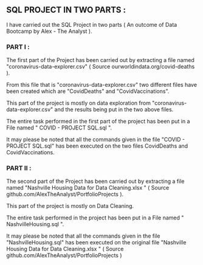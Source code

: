 ## SQL PROJECT IN TWO PARTS : 

I have carried out the SQL Project in two parts ( An outcome of Data Bootcamp by Alex - The Analyst ).

### PART I :

The first part of the Project has been carried out by extracting a file named "coronavirus-data-explorer.csv" ( Source ourworldindata.org/covid-deaths ).

From this file that is "coronavirus-data-explorer.csv" two different files have been created which are "CovidDeaths" and "CovidVaccinations".

This part of the project is mostly on data exploration from "coronavirus-data-explorer.csv" and the results being put in the two above files.

The entire task performed in the first part of the project has been put in a File named " COVID - PROJECT SQL.sql ".

It may please be noted that all the commands given in the file "COVID - PROJECT SQL.sql" has been executed on the two files CovidDeaths and CovidVaccinations.

### PART II :

The second part of the Project has been carried out by extracting a file named "Nashville Housing Data for Data Cleaning.xlsx " ( Source github.com/AlexTheAnalyst/PortfolioProjects ).

This part of the project is mostly on Data Cleaning.

The entire task performed in the project has been put in a File named " NashvilleHousing.sql ".

It may please be noted that all the commands given in the file "NashvilleHousing.sql" has been executed on the original file "Nashville Housing Data for Data Cleaning.xlsx " ( Source github.com/AlexTheAnalyst/PortfolioProjects )
